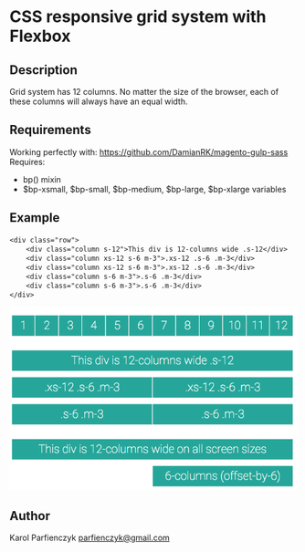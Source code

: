 CSS responsive grid system with Flexbox
==================================

## Description

Grid system has 12 columns. No matter the size of the browser, each of these columns will always have an equal width.

## Requirements

Working perfectly with: https://github.com/DamianRK/magento-gulp-sass
Requires:
* bp() mixin
* $bp-xsmall, $bp-small, $bp-medium, $bp-large, $bp-xlarge variables

## Example

    <div class="row">
        <div class="column s-12">This div is 12-columns wide .s-12</div>
        <div class="column xs-12 s-6 m-3">.xs-12 .s-6 .m-3</div>
        <div class="column xs-12 s-6 m-3">.xs-12 .s-6 .m-3</div>
        <div class="column s-6 m-3">.s-6 .m-3</div>
        <div class="column s-6 m-3">.s-6 .m-3</div>
    </div>


![Alt text](/test/img/grid.001.png "Grid system")


## Author

Karol Parfienczyk <parfienczyk@gmail.com>
 
